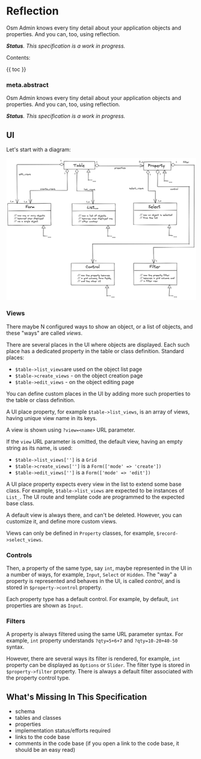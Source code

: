 # Reflection

Osm Admin knows every tiny detail about your application objects and properties. And you can, too, using reflection.

***Status**. This specification is a work in progress.*

Contents:

{{ toc }}

### meta.abstract

Osm Admin knows every tiny detail about your application objects and properties. And you can, too, using reflection.

***Status**. This specification is a work in progress.*

## UI

Let's start with a diagram:

![UI Reflection](ui-reflection.png)

### Views

There maybe N configured ways to show an object, or a list of objects, and these "ways" are called *views*.

There are several places in the UI where objects are displayed. Each such place has a dedicated property in the table or class definition. Standard places:

* `$table->list_views`are used on the object list page
* `$table->create_views` - on the object creation page
* `$table->edit_views` - on the object editing page

You can define custom places in the UI by adding more such properties to the table or class definition.

A UI place property, for example `$table->list_views`, is an array of views, having unique view name in its keys.

A view is shown using `?view=<name>` URL parameter.

If the `view` URL parameter is omitted, the default view, having an empty string as its name, is used:

* `$table->list_views['']` is a `Grid`
* `$table->create_views['']` is a `Form(['mode' => 'create'])`
* `$table->edit_views['']` is a `Form(['mode' => 'edit'])`

A UI place property expects every view in the list to extend some base class. For example, `$table->list_views` are expected to be instances of `List_`. The UI route and template code are programmed to the expected base class.

A default view is always there, and can't be deleted. However, you can customize it, and define more custom views.

Views can only be defined in `Property` classes, for example, `$record->select_views`.

### Controls

Then, a property of the same type, say `int`, maybe represented in the UI in a number of ways, for example, `Input`, `Select` or `Hidden`. The "way" a property is represented and behaves in the UI, is called *control*, and is stored in `$property->control` property.

Each property type has a default control. For example, by default, `int` properties are shown as `Input`.

### Filters

A property is always filtered using the same URL parameter syntax. For example, `int` property understands `?qty=5+6+7` and `?qty=10-20+40-50` syntax.

However, there are several ways its filter is rendered, for example, `int` property can be displayed as `Options` or `Slider`. The filter type is stored in `$property->filter` property. There is always a default filter associated with the property control type.

## What's Missing In This Specification

* schema
* tables and classes
* properties 
* implementation status/efforts required
* links to the code base
* comments in the code base (if you open a link to the code base, it should be an easy read)